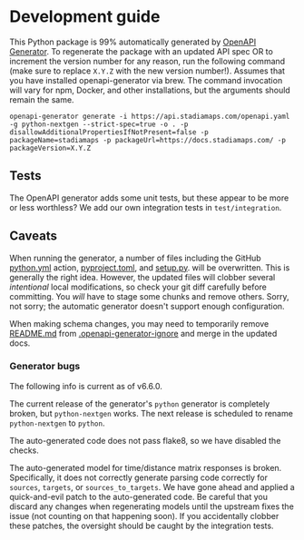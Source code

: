 # Development guide

This Python package is 99% automatically generated by [OpenAPI Generator](https://openapi-generator.tech).
To regenerate the package with an updated API spec OR to increment the version number for any reason, run
the following command (make sure to replace `X.Y.Z` with the new version number!). Assumes that you have installed
openapi-generator via brew. The command invocation will vary for npm, Docker, and other installations, but the
arguments should remain the same.

```shell
openapi-generator generate -i https://api.stadiamaps.com/openapi.yaml -g python-nextgen --strict-spec=true -o . -p disallowAdditionalPropertiesIfNotPresent=false -p packageName=stadiamaps -p packageUrl=https://docs.stadiamaps.com/ -p packageVersion=X.Y.Z
```

## Tests

The OpenAPI generator adds some unit tests, but these appear to be more or less worthless?
We add our own integration tests in `test/integration`.

## Caveats

When running the generator, a number of files including the GitHub [python.yml](.github/workflows/python.yml)
action, [pyproject.toml](pyproject.toml), and [setup.py](setup.py). will be overwritten. This is generally the
right idea. However, the updated files will clobber several _intentional_ local modifications, so check your
git diff carefully before committing. You _will_ have to stage some chunks and remove others.
Sorry, not sorry; the automatic generator doesn't support enough configuration.

When making schema changes, you may need to temporarily remove [README.md](README.md) from
[.openapi-generator-ignore](.openapi-generator-ignore) and merge in the updated docs.

### Generator bugs

The following info is current as of v6.6.0.

The current release of the generator's `python` generator is completely broken, but `python-nextgen` works.
The next release is scheduled to rename `python-nextgen` to `python`.

The auto-generated code does not pass flake8, so we have disabled the checks.

The auto-generated model for time/distance matrix responses is broken. Specifically,
it does not correctly generate parsing code correctly for `sources`, `targets`, or
`sources_to_targets`. We have gone ahead and applied a quick-and-evil patch to
the auto-generated code. Be careful that you discard any changes when regenerating
models until the upstream fixes the issue (not counting on that happening soon).
If you accidentally clobber these patches, the oversight should be caught by the
integration tests.
